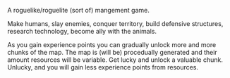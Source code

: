 A roguelike/roguelite (sort of) mangement game.

Make humans, slay enemies, conquer territory, build defensive structures, research technology, become ally with the animals.

As you gain experience points you can gradually unlock more and more chunks of the map.
The map is (will be) procedually generated and their amount resources will be variable. Get lucky and unlock a valuable chunk. Unlucky, and you will gain less experience points from resources.
